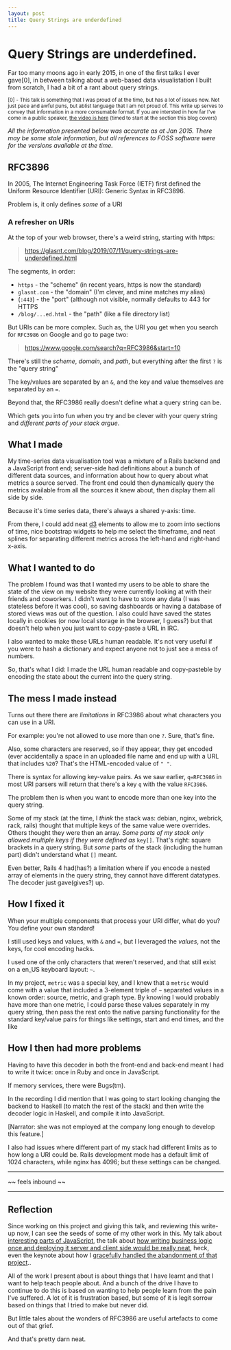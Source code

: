 ```yaml
---
layout: post
title: Query Strings are underdefined
---
```


# Query Strings are underdefined. 

Far too many moons ago in early 2015, in one of the first talks I ever gave[0], in between talking about a web-based data visualistation I built from scratch, I had a bit of a rant about query strings. 


<small>[0] - This talk is something that I was proud of at the time, but has a lot of issues now. Not just pace and awful puns, but ablist language that I am not proud of. This write up serves to convey that information in a more consumable format. If you are intersted in how far I've come in a public speaker, [the video is here](https://youtu.be/My65wJ-sBVc?t=1065) (timed to start at the section this blog covers)</small>

*All the information presented below was accurate as at Jan 2015. There may be some stale information, but all references to FOSS software were for the versions available at the time.*

## RFC3896

In 2005, The Internet Engineering Task Force (IETF) first defined the Uniform Resource Identifier (URI): Generic Syntax in RFC3896.

Problem is, it only defines *some* of a URI

### A refresher on URIs

At the top of your web browser, there's a weird string, starting with https: 

> https://glasnt.com/blog/2019/07/11/query-strings-are-underdefined.html

The segments, in order: 

* `https` - the "scheme" (in recent years, https is now the standard)
* `glasnt.com` - the "domain" (I'm clever, and mine matches my alias)
* (`:443`) - the "port" (although not visible, normally defaults to 443 for HTTPS
* `/blog/...ed.html` - the "path" (like a file directory list)

But URIs can be more complex. Such as, the URI you get when you search for `RFC3986` on Google and go to page two: 

> https://www.google.com/search?q=RFC3986&start=10

There's still the *scheme*, *domain*, and *path*, but everything after the first `?` is the "query string"

The key/values are separated by an `&`, and the key and value themselves are separated by an `=`. 

Beyond that, the RFC3986 really doesn't define what a query string can be. 

Which gets you into fun when you try and be clever with your query string and *different parts of your stack argue*. 

## What I made

My time-series data visualisation tool was a mixture of a Rails backend and a JavaScript front end; server-side had definitions about a bunch of different data sources, and information about how to query about what metrics a source served. The front end could then dynamically query the metrics available from all the sources it knew about, then display them all side by side. 

Because it's time series data, there's always a shared y-axis: time.

From there, I could add neat [d3](https://d3js.org/) elements to allow me to zoom into sections of time, nice bootstrap widgets to help me select the timeframe, and neat splines for separating different metrics across the left-hand and right-hand x-axis. 

## What I wanted to do

The problem I found was that I wanted my users to be able to share the state of the view on my website they were currently looking at with their friends and coworkers. I didn't want to have to store any data (I was stateless before it was cool), so saving dashboards or having a database of stored views was out of the question. I also could have saved the states locally in cookies (or now local storage in the browser, I guess?) but that doesn't help when you just want to copy-paste a URL in IRC. 

I also wanted to make these URLs human readable. It's not very useful if you were to hash a dictionary and expect anyone not to just see a mess of numbers.

So, that's what I did: I made the URL human readable and copy-pasteble by encoding the state about the current into the query string. 

## The mess I made instead

Turns out there there are _limitations_ in RFC3986 about what characters you can use in a URI. 

For example: you're not allowed to use more than one `?`. Sure, that's fine. 

Also, some characters are reserved, so if they appear, they get encoded (ever accidentally a space in an uploaded file name and end up with a URL that includes `%20`? That's the HTML-encoded value of `" "`. 

There is syntax for allowing key-value pairs. As we saw earlier, `q=RFC3986` in most URI parsers will return that there's a key `q` with the value `RFC3986`. 

The problem then is when you want to encode more than one key into the query string. 

Some of my stack (at the time, I *think* the stack was: debian, nginx, webrick, rack, rails) thought that multiple keys of the same value were overrides. Others thought they were then an array. *Some parts of my stack only allowed multiple keys if they were defined as* `key[]`. That's right: square brackets in a query string. But *some* parts of the stack (including the human part) didn't understand what `[]` meant.   

Even better, Rails 4 had(has?) a limitation where if you encode a nested array of elements in the query string, they cannot have different datatypes. The decoder just gave(gives?) up. 

## How I fixed it

When your multiple components that process your URI differ, what do you? You define your own standard!

I still used keys and values, with `&` and `=`, but I leveraged the *values*, not the keys, for cool encoding hacks. 

I used one of the only characters that weren't reserved, and that still exist on a en_US keyboard layout: `~`. 

In my project, `metric` was a special key, and I knew that a `metric` would come with a value that included a 3-element triple of `~` separated values in a known order: source, metric, and graph type. By knowing I would probably have more than one metric, I could parse these values separately in my query string, then pass the rest onto the native parsing functionality for the standard key/value pairs for things like settings, start and end times, and the like

## How I then had more problems

Having to have this decoder in both the front-end and back-end meant I had to write it twice: once in Ruby and once in JavaScript. 

If memory services, there were Bugs(tm). 

In the recording I did mention that I was going to start looking changing the backend to Haskell (to match the rest of the stack) and then write the decoder logic in Haskell, and compile it into JavaScript. 

[Narrator: she was not employed at the company long enough to develop this feature.]

I also had issues where different part of my stack had different limits as to how long a URI could be. Rails development mode has a default limit of 1024 characters, while nginx has 4096; but these settings can be changed. 

---

~~ feels inbound ~~

---

## Reflection

Since working on this project and giving this talk, and reviewing this write-up now, I can see the seeds of some of my other work in this. My talk about [interesting parts of JavaScript](https://youtu.be/hAnCiTpxXPg?t=3318), the talk about [how writing business logic once and deploying it server and client side would be really neat](https://youtu.be/1YmbZQjty3Y?t=442), heck, even the keynote about how I [gracefully handled the abandonment of that project](https://www.youtube.com/watch?v=prFaJugC95Y).. 

All of the work I present about is about things that I have learnt and that I want to help teach people about. And a bunch of the drive I have to continue to do this is based on wanting to help people learn from the pain I've suffered. A lot of it is frustration based, but some of it is legit sorrow based on things that I tried to make but never did. 

But little tales about the wonders of RFC3986 are useful artefacts to come out of that grief. 

And that's pretty darn neat. 


